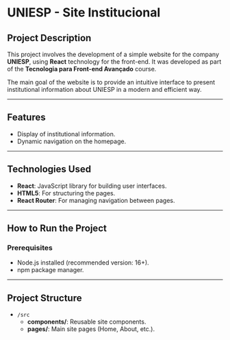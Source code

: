 # **UNIESP - Site Institucional**  

## **Project Description**  
This project involves the development of a simple website for the company **UNIESP**, using **React** technology for the front-end. It was developed as part of the **Tecnologia para Front-end Avançado** course.  

The main goal of the website is to provide an intuitive interface to present institutional information about UNIESP in a modern and efficient way.  

---

## **Features**  
- Display of institutional information.  
- Dynamic navigation on the homepage.  

---

## **Technologies Used**  
- **React**: JavaScript library for building user interfaces.  
- **HTML5**: For structuring the pages.  
- **React Router**: For managing navigation between pages.  

---

## **How to Run the Project**  

### **Prerequisites**  
- Node.js installed (recommended version: 16+).  
- npm package manager.  

---

## **Project Structure**  
- `/src`  
  - **components/**: Reusable site components.  
  - **pages/**: Main site pages (Home, About, etc.).  

